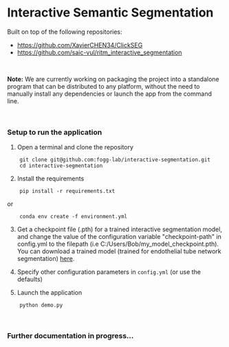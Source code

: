 # Interactive Semantic Segmentation

Built on top of the following repositories:  
- https://github.com/XavierCHEN34/ClickSEG
- https://github.com/saic-vul/ritm_interactive_segmentation

<br>

**Note:** We are currently working on packaging the project into a standalone program that can be distributed to any platform, without the need to manually install any dependencies or launch the app from the command line.

<br>

### Setup to run the application
1. Open a terminal and clone the repository  
```
    git clone git@github.com:fogg-lab/interactive-segmentation.git
    cd interactive-segmentation
```

2. Install the requirements
```
    pip install -r requirements.txt
```  
or  
```
    conda env create -f environment.yml
```  
3. Get a checkpoint file (.pth) for a trained interactive segmentation model, and change the value of the configuration variable "checkpoint-path" in config.yml to the filepath (i.e C:/Users/Bob/my_model_checkpoint.pth). You can download a trained model (trained for endothelial tube network segmentation) [here](https://drive.google.com/file/d/1sw1TFplu1OhMBL_DHyh7H_D_B2S4njY3/view?usp=sharing).  

4. Specify other configuration parameters in `config.yml` (or use the defaults)  

5. Launch the application  
```
    python demo.py
```

<br>

### Further documentation in progress...
